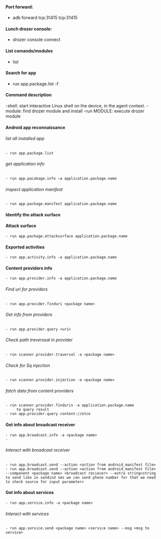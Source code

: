 #### Port forward:
  - adb forward tcp:31415 tcp:31415
 
#### Lunch drozer console:
  - drozer console connect

#### List comands/modules
  - list
  
#### Search for app
  - run app.package.list -f <keyword>
  
#### Command description
  -shell: start interactive Linux shell on the device, in the agent context.
  -module: find drozer module and install
  -run MODULE: execute drozer module
  
#### Android app reconnaissance
  
  ###### list all installed app
    - run app.package.list
    
  ###### get application info
    - run app.pacakage.info –a application.package.name
    
  ###### inspect application manifest 
    - run app.package.manifest application.package.name
  
 #### Identify the attack surface
  
  #### Attack surface
    - run app.package.attacksurface application.package.name
    
  #### Exported activities
    - run app.activity.info -a application.package.name
    
  #### Content providers info
    - run app.provider.info -a application.package.name
  ###### Find uri for providers
    - run app.provider.finduri <package name>
  ###### Get info from providers
    - run app.provider.query <uri>
  ###### Check path traverssal in provider 
    - run scanner.provider.traversal -a <package name>
  ###### Check for Sq injection
    - run scanner.provider.injection -a <package name>
  ###### fatch data from content providers
    - run scanner.provider.finduris -a application.package.name
         to query result
    - run app.provider.query content://etce
  #### Get info about broadcast receiver
    - run app.broadcast.info -a <package name>
    -
  ###### Interact with broadcast receiver
    - run app.broadcast.send --action <action from android_manifest file>
    - run app.broadcast.send --action <action from android_manifest file> --component <package name> <broadcast reciever> --extra string<string to send like in sendind sms we can send phone number for that we need to check source for input parameter>
 
 #### Get info about services
    - run app.service.info -a <package name>
 ###### Interact with services
    - run app.service.send <package name> <service name> --msg <msg to service>
  

  
